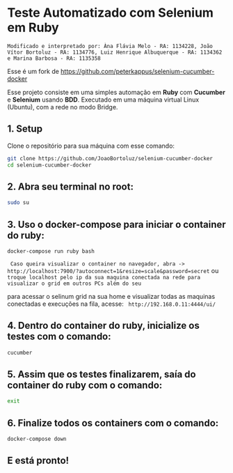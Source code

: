 # Teste Automatizado com Selenium em Ruby

`Modificado e interpretado por: Àna Flávia Melo - RA: 1134228, João Vítor Bortoluz - RA: 1134776, Luiz Henrique Albuquerque - RA: 1134362 e Marina Barbosa - RA: 1135358`

Esse é um fork de https://github.com/peterkappus/selenium-cucumber-docker

Esse projeto consiste em uma simples automação em **Ruby** com **Cucumber** e **Selenium** usando **BDD**.
Executado em uma máquina virtual Linux (Ubuntu), com a rede no modo Bridge.

## 1. Setup

Clone o repositório para sua máquina com esse comando:

```bash
git clone https://github.com/JoaoBortoluz/selenium-cucumber-docker
cd selenium-cucumber-docker
```

## 2. Abra seu terminal no root:

```bash
sudo su
```

## 3. Uso o **docker-compose** para iniciar o container do ruby:

```bash
docker-compose run ruby bash
```

` Caso queira visualizar o container no navegador, abra ->  http://localhost:7900/?autoconnect=1&resize=scale&password=secret`
ou
` troque localhost pelo ip da sua maquina conectada na rede para visualizar o grid em outros PCs além do seu`

para acessar o selinum grid na sua home e visualizar todas as maquinas conectadas e execuções na fila, acesse:
` http://192.168.0.11:4444/ui/`

## 4. Dentro do container do ruby, inicialize os testes com o comando:

```bash
cucumber
```

## 5. Assim que os testes finalizarem, saía do container do ruby com o comando:

```bash
exit
```

## 6. Finalize todos os containers com o comando:

```bash
docker-compose down
```

## E está pronto!
